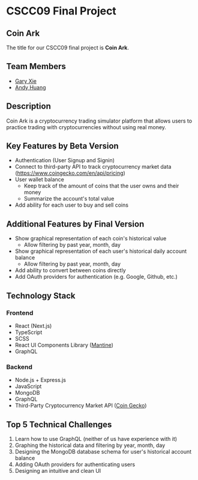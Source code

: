 # CSCC09 Final Project
## Coin Ark

The title for our CSCC09 final project is <b>Coin Ark</b>.

## Team Members

- [Gary Xie](https://github.com/GaryJX)
- [Andy Huang](https://github.com/ele7087)

## Description

Coin Ark is a cryptocurrency trading simulator platform that allows users to practice trading with cryptocurrencies without using real money.
## Key Features by Beta Version

- Authentication (User Signup and Signin)
- Connect to third-party API to track cryptocurrency market data (https://www.coingecko.com/en/api/pricing)
- User wallet balance
  - Keep track of the amount of coins that the user owns and their money
  - Summarize the account's total value
- Add ability for each user to buy and sell coins

## Additional Features by Final Version

- Show graphical representation of each coin's historical value
  - Allow filtering by past year, month, day
- Show graphical representation of each user's historical daily account balance
  - Allow filtering by past year, month, day
- Add ability to convert between coins directly
- Add OAuth providers for authentication (e.g. Google, Github, etc.)

## Technology Stack

### Frontend

- React (Next.js)
- TypeScript
- SCSS
- React UI Components Library ([Mantine](https://mantine.dev/))
- GraphQL

### Backend

- Node.js + Express.js
- JavaScript
- MongoDB
- GraphQL
- Third-Party Cryptocurrency Market API ([Coin Gecko](https://www.coingecko.com/en/api/pricing))

## Top 5 Technical Challenges

1. Learn how to use GraphQL (neither of us have experience with it)
2. Graphing the historical data and filtering by year, month, day 
3. Designing the MongoDB database schema for user's historical account balance
4. Adding OAuth providers for authenticating users
5. Designing an intuitive and clean UI
